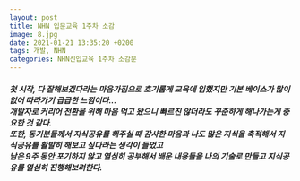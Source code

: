 ```yaml
---
layout: post
title: NHN 입문교육 1주차 소감
image: 8.jpg
date: 2021-01-21 13:35:20 +0200
tags: 개발, NHN
categories: NHN신입교육 1주차 소감문
---
```

<h5>
첫 시작, 다 잘해보겠다라는 마음가짐으로 호기롭게 교육에 임했지만 기본 베이스가 많이 없어 따라가기 급급한 느낌이다...<br>
개발자로 커리어 전환을 위해 마음 먹고 왔으니 빠르진 않더라도 꾸준하게 해나가는게 중요한 것 같다.<br>
또한, 동기분들께서 지식공유를 해주실 때 감사한 마음과 나도 많은 지식을 축적해서 지식공유를 활발히 해보고 싶다라는 생각이 들었고<br>
남은 9주 동안 포기하지 않고 열심히 공부해서 배운 내용들을 나의 기술로 만들고 지식공유를 열심히 진행해보려한다. <br>
